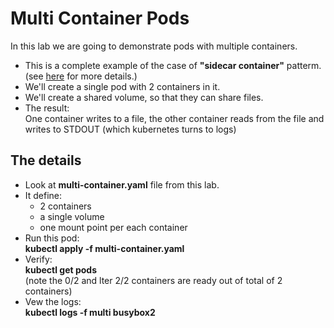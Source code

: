 # Multi Container Pods

In this lab we are going to demonstrate pods with multiple containers.  
- This is a complete example of the case of **"sidecar container"** patterm.  
(see [here](https://medium.com/bb-tutorials-and-thoughts/kubernetes-learn-sidecar-container-pattern-6d8c21f873d) for more details.)  
- We'll create a single pod with 2 containers in it.  
- We'll create a shared volume, so that they can share files.
- The result:  
One container writes to a file, the other container reads from the file and writes to STDOUT (which kubernetes turns to logs)

## The details

- Look at **multi-container.yaml** file from this lab.
- It define:
  - 2 containers
  - a single volume
  - one mount point per each container
- Run this pod:  
**kubectl apply -f multi-container.yaml**
- Verify:  
**kubectl get pods**  
(note the 0/2 and lter 2/2 containers are ready out of total of 2 containers)
- Vew the logs:  
**kubectl logs -f multi busybox2**

